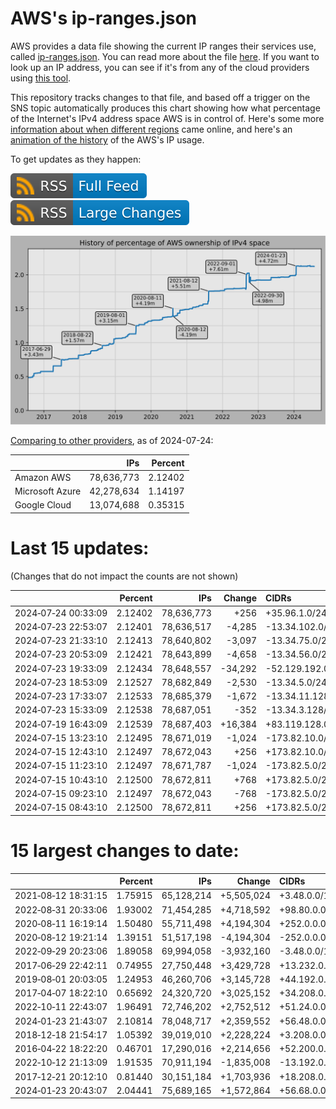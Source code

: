# AWS's ip-ranges.json

AWS provides a data file showing the current IP ranges their
services use, called [ip-ranges.json](https://ip-ranges.amazonaws.com/ip-ranges.json).
You can read more about the file [here](https://docs.aws.amazon.com/general/latest/gr/aws-ip-ranges.html).
If you want to look up an IP address, you can see if it's from any of the cloud providers using [this tool](https://cloud-ips.s3-us-west-2.amazonaws.com/index.html).

This repository tracks changes to that file, and based off a trigger on the SNS 
topic automatically produces this chart showing how what percentage of the 
Internet's IPv4 address space AWS is in control of.  Here's some 
more [information about when different regions](announces.md) came 
online, and here's an [animation of the history](https://youtu.be/Su25yl7eol8) 
of the AWS's IP usage.

To get updates as they happen:

[![RSS Icon (Full Feed)](images/rss_badge.svg)](https://raw.githubusercontent.com/seligman/aws-ip-ranges/master/rss.xml)
[![RSS Icon (Large Changes)](images/rss_badge_partial.svg)](https://raw.githubusercontent.com/seligman/aws-ip-ranges/master/rss_big_changes.xml)

![History of AWS](history_count.svg)

[Comparing to other providers](https://github.com/seligman/cloud_sizes), as of 2024-07-24:

| | IPs | Percent |
| --- | ---: | ---: |
| Amazon AWS | 78,636,773 | 2.12402 |
| Microsoft Azure | 42,278,634 | 1.14197 |
| Google Cloud | 13,074,688 | 0.35315 |


# Last 15 updates:

(Changes that do not impact the counts are not shown)

| | Percent | IPs | Change | CIDRs |
| :--- | ---: | ---: | ---: | :--- |
| 2024&#8209;07&#8209;24&nbsp;00:33:09 | 2.12402 | 78,636,773 | +256 | +35.96.1.0/24 |
| 2024&#8209;07&#8209;23&nbsp;22:53:07 | 2.12401 | 78,636,517 | -4,285 | -13.34.102.0/24,&nbsp;-13.34.105.0/24,&nbsp;-13.34.119.0/24,&nbsp;... |
| 2024&#8209;07&#8209;23&nbsp;21:33:10 | 2.12413 | 78,640,802 | -3,097 | -13.34.75.0/24,&nbsp;-13.34.76.0/24,&nbsp;-13.34.82.0/24,&nbsp;... |
| 2024&#8209;07&#8209;23&nbsp;20:53:09 | 2.12421 | 78,643,899 | -4,658 | -13.34.56.0/23,&nbsp;-13.34.49.0/24,&nbsp;-13.34.60.0/24,&nbsp;... |
| 2024&#8209;07&#8209;23&nbsp;19:33:09 | 2.12434 | 78,648,557 | -34,292 | -52.129.192.0/18,&nbsp;-52.129.160.0/19,&nbsp;-52.129.144.0/20,&nbsp;... |
| 2024&#8209;07&#8209;23&nbsp;18:53:09 | 2.12527 | 78,682,849 | -2,530 | -13.34.5.0/24,&nbsp;-13.34.6.0/25,&nbsp;-13.34.71.0/25,&nbsp;... |
| 2024&#8209;07&#8209;23&nbsp;17:33:07 | 2.12533 | 78,685,379 | -1,672 | -13.34.11.128/25,&nbsp;-13.34.43.0/25,&nbsp;-13.34.7.0/26,&nbsp;... |
| 2024&#8209;07&#8209;23&nbsp;15:33:09 | 2.12538 | 78,687,051 | -352 | -13.34.3.128/25,&nbsp;-13.34.6.192/26,&nbsp;-13.34.34.64/26,&nbsp;... |
| 2024&#8209;07&#8209;19&nbsp;16:43:09 | 2.12539 | 78,687,403 | +16,384 | +83.119.128.0/18 |
| 2024&#8209;07&#8209;15&nbsp;13:23:10 | 2.12495 | 78,671,019 | -1,024 | -173.82.10.0/24,&nbsp;-173.82.15.0/24,&nbsp;-173.82.16.0/24,&nbsp;... |
| 2024&#8209;07&#8209;15&nbsp;12:43:10 | 2.12497 | 78,672,043 | +256 | +173.82.10.0/24 |
| 2024&#8209;07&#8209;15&nbsp;11:23:10 | 2.12497 | 78,671,787 | -1,024 | -173.82.5.0/24,&nbsp;-173.82.7.0/24,&nbsp;-173.82.9.0/24,&nbsp;... |
| 2024&#8209;07&#8209;15&nbsp;10:43:10 | 2.12500 | 78,672,811 | +768 | +173.82.5.0/24,&nbsp;+173.82.7.0/24,&nbsp;+173.82.9.0/24 |
| 2024&#8209;07&#8209;15&nbsp;09:23:10 | 2.12497 | 78,672,043 | -768 | -173.82.5.0/24,&nbsp;-173.82.7.0/24,&nbsp;-173.82.9.0/24 |
| 2024&#8209;07&#8209;15&nbsp;08:43:10 | 2.12500 | 78,672,811 | +256 | +173.82.5.0/24,&nbsp;+173.82.7.0/24,&nbsp;+173.82.15.0/24,&nbsp;... |


# 15 largest changes to date:

| | Percent | IPs | Change | CIDRs |
| :--- | ---: | ---: | ---: | :--- |
| 2021&#8209;08&#8209;12&nbsp;18:31:15 | 1.75915 | 65,128,214 | +5,505,024 | +3.48.0.0/12,&nbsp;+35.96.0.0/12,&nbsp;+3.152.0.0/13,&nbsp;... |
| 2022&#8209;08&#8209;31&nbsp;20:33:06 | 1.93002 | 71,454,285 | +4,718,592 | +98.80.0.0/12,&nbsp;+184.32.0.0/12,&nbsp;+13.184.0.0/13,&nbsp;... |
| 2020&#8209;08&#8209;11&nbsp;16:19:14 | 1.50480 | 55,711,498 | +4,194,304 | +252.0.0.0/10 |
| 2020&#8209;08&#8209;12&nbsp;19:21:14 | 1.39151 | 51,517,198 | -4,194,304 | -252.0.0.0/10 |
| 2022&#8209;09&#8209;29&nbsp;20:23:06 | 1.89058 | 69,994,058 | -3,932,160 | -3.48.0.0/12,&nbsp;-35.96.0.0/12,&nbsp;-3.240.0.0/13,&nbsp;... |
| 2017&#8209;06&#8209;29&nbsp;22:42:11 | 0.74955 | 27,750,448 | +3,429,728 | +13.232.0.0/13,&nbsp;+34.240.0.0/13,&nbsp;+35.168.0.0/13,&nbsp;... |
| 2019&#8209;08&#8209;01&nbsp;20:03:05 | 1.24953 | 46,260,706 | +3,145,728 | +44.192.0.0/10,&nbsp;-3.192.0.0/12 |
| 2017&#8209;04&#8209;07&nbsp;18:22:10 | 0.65692 | 24,320,720 | +3,025,152 | +34.208.0.0/12,&nbsp;+34.224.0.0/12,&nbsp;+13.58.0.0/15,&nbsp;... |
| 2022&#8209;10&#8209;11&nbsp;22:43:07 | 1.96491 | 72,746,202 | +2,752,512 | +51.24.0.0/13,&nbsp;+57.104.0.0/13,&nbsp;+51.20.0.0/14,&nbsp;... |
| 2024&#8209;01&#8209;23&nbsp;21:43:07 | 2.10814 | 78,048,717 | +2,359,552 | +56.48.0.0/13,&nbsp;+16.28.0.0/14,&nbsp;+16.64.0.0/14,&nbsp;... |
| 2018&#8209;12&#8209;18&nbsp;21:54:17 | 1.05392 | 39,019,010 | +2,228,224 | +3.208.0.0/12,&nbsp;+3.224.0.0/12,&nbsp;+13.48.0.0/15 |
| 2016&#8209;04&#8209;22&nbsp;18:22:20 | 0.46701 | 17,290,016 | +2,214,656 | +52.200.0.0/13,&nbsp;+52.208.0.0/13,&nbsp;+52.36.0.0/14,&nbsp;... |
| 2022&#8209;10&#8209;12&nbsp;21:13:09 | 1.91535 | 70,911,194 | -1,835,008 | -13.192.0.0/13,&nbsp;-16.28.0.0/14,&nbsp;-40.172.0.0/14,&nbsp;... |
| 2017&#8209;12&#8209;21&nbsp;20:12:10 | 0.81440 | 30,151,184 | +1,703,936 | +18.208.0.0/13,&nbsp;+18.204.0.0/14,&nbsp;+18.224.0.0/14,&nbsp;... |
| 2024&#8209;01&#8209;23&nbsp;20:43:07 | 2.04441 | 75,689,165 | +1,572,864 | +56.68.0.0/14,&nbsp;+56.128.0.0/14,&nbsp;+56.136.0.0/14,&nbsp;... |
